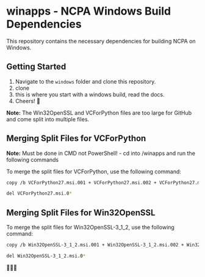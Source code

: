 # winapps - NCPA Windows Build Dependencies

This repository contains the necessary dependencies for building NCPA on Windows.

## Getting Started

1. Navigate to the `windows` folder and clone this repository.
2. clone
3. this is where you start with a windows build, read the docs.
4. Cheers! 🍻

**Note:** The Win32OpenSSL and VCForPython files are too large for GitHub and come split into multiple files.

## Merging Split Files for VCForPython
**Note:** Must be done in CMD not PowerShell! - cd into /winapps and run the following commands 

To merge the split files for VCForPython, use the following command:
```bash
copy /b VCForPython27.msi.001 + VCForPython27.msi.002 + VCForPython27.msi.003 + VCForPython27.msi.004 + VCForPython27.msi.005 + VCForPython27.msi.006 + VCForPython27.msi.007 + VCForPython27.msi.008 + VCForPython27.msi.009 VCForPython27.msi

del VCForPython27.msi.0*

```

## Merging Split Files for Win32OpenSSL

To merge the split files for Win32OpenSSL-3_1_2, use the following command:

```bash
copy /b Win32OpenSSL-3_1_2.msi.001 + Win32OpenSSL-3_1_2.msi.002 + Win32OpenSSL-3_1_2.msi.003 + Win32OpenSSL-3_1_2.msi.004 + Win32OpenSSL-3_1_2.msi.005 + Win32OpenSSL-3_1_2.msi.006 + Win32OpenSSL-3_1_2.msi.007 Win32OpenSSL-3_1_2.msi

del Win32OpenSSL-3_1_2.msi.0*
```
🗻🗾🍱
